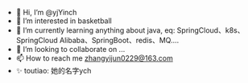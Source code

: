 - 👋 Hi, I’m @yjYinch
- 👀 I’m interested in basketball
- 🌱 I’m currently learning anything about java, eq: SpringCloud、k8s、SpringCloud Alibaba、SpringBoot、redis、MQ....
- 💞️ I’m looking to collaborate on ...
- 📫 How to reach me zhangyijun0229@163.com 
- ✨ toutiao: 她的名字ych

<!---
yjYinch/yjYinch is a ✨ special ✨ repository because its `README.md` (this file) appears on your GitHub profile.
You can click the Preview link to take a look at your changes.
--->
